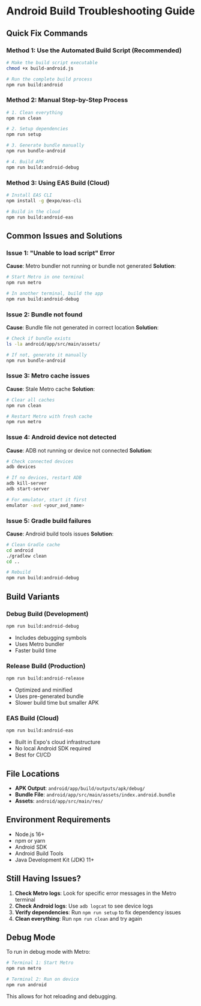 # Android Build Troubleshooting Guide

## Quick Fix Commands

### Method 1: Use the Automated Build Script (Recommended)
```bash
# Make the build script executable
chmod +x build-android.js

# Run the complete build process
npm run build:android
```

### Method 2: Manual Step-by-Step Process
```bash
# 1. Clean everything
npm run clean

# 2. Setup dependencies
npm run setup

# 3. Generate bundle manually
npm run bundle-android

# 4. Build APK
npm run build:android-debug
```

### Method 3: Using EAS Build (Cloud)
```bash
# Install EAS CLI
npm install -g @expo/eas-cli

# Build in the cloud
npm run build:android-eas
```

## Common Issues and Solutions

### Issue 1: "Unable to load script" Error
**Cause**: Metro bundler not running or bundle not generated
**Solution**:
```bash
# Start Metro in one terminal
npm run metro

# In another terminal, build the app
npm run build:android-debug
```

### Issue 2: Bundle not found
**Cause**: Bundle file not generated in correct location
**Solution**:
```bash
# Check if bundle exists
ls -la android/app/src/main/assets/

# If not, generate it manually
npm run bundle-android
```

### Issue 3: Metro cache issues
**Cause**: Stale Metro cache
**Solution**:
```bash
# Clear all caches
npm run clean

# Restart Metro with fresh cache
npm run metro
```

### Issue 4: Android device not detected
**Cause**: ADB not running or device not connected
**Solution**:
```bash
# Check connected devices
adb devices

# If no devices, restart ADB
adb kill-server
adb start-server

# For emulator, start it first
emulator -avd <your_avd_name>
```

### Issue 5: Gradle build failures
**Cause**: Android build tools issues
**Solution**:
```bash
# Clean Gradle cache
cd android
./gradlew clean
cd ..

# Rebuild
npm run build:android-debug
```

## Build Variants

### Debug Build (Development)
```bash
npm run build:android-debug
```
- Includes debugging symbols
- Uses Metro bundler
- Faster build time

### Release Build (Production)
```bash
npm run build:android-release
```
- Optimized and minified
- Uses pre-generated bundle
- Slower build time but smaller APK

### EAS Build (Cloud)
```bash
npm run build:android-eas
```
- Built in Expo's cloud infrastructure
- No local Android SDK required
- Best for CI/CD

## File Locations

- **APK Output**: `android/app/build/outputs/apk/debug/`
- **Bundle File**: `android/app/src/main/assets/index.android.bundle`
- **Assets**: `android/app/src/main/res/`

## Environment Requirements

- Node.js 16+ 
- npm or yarn
- Android SDK
- Android Build Tools
- Java Development Kit (JDK) 11+

## Still Having Issues?

1. **Check Metro logs**: Look for specific error messages in the Metro terminal
2. **Check Android logs**: Use `adb logcat` to see device logs
3. **Verify dependencies**: Run `npm run setup` to fix dependency issues
4. **Clean everything**: Run `npm run clean` and try again

## Debug Mode

To run in debug mode with Metro:
```bash
# Terminal 1: Start Metro
npm run metro

# Terminal 2: Run on device
npm run android
```

This allows for hot reloading and debugging.

